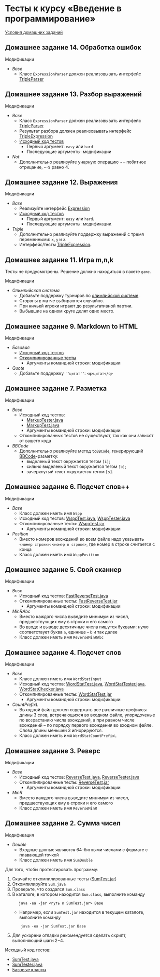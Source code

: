 # Тесты к курсу «Введение в программирование»

[Условия домашних заданий](https://www.kgeorgiy.info/courses/prog-intro/homeworks.html)

## Домашнее задание 14. Обработка ошибок

Модификации
 * *Base*
    * Класс `ExpressionParser` должен реализовывать интерфейс
        [TripleParser](java/expression/exceptions/TripleParser.java)


## Домашнее задание 13. Разбор выражений

Модификации
 * *Base*
    * Класс `ExpressionParser` должен реализовывать интерфейс
        [TripleParser](java/expression/parser/TripleParser.java)
    * Результат разбора должен реализовывать интерфейс
        [TripleExpression](java/expression/TripleExpression.java)
    * [Исходный код тестов](java/expression/parser/ParserTest.java)
        * Первый аргумент: `easy` или `hard`
        * Последующие аргументы: модификации
 * *Not*
    * Дополнительно реализуйте унарную операцию
      `~` – побитное отрицание, `~-5` равно 4.


## Домашнее задание 12. Выражения

Модификации
 * *Base*
    * Реализуйте интерфейс [Expression](java/expression/Expression.java)
    * [Исходный код тестов](java/expression/ExpressionTest.java)
        * Первый аргумент: `easy` или `hard`.
        * Последующие аргументы: модификации.
 * *Triple*
    * Дополнительно реализуйте поддержку выражений с тремя переменными: `x`, `y` и `z`.
    * Интерфейс/тесты [TripleExpression](java/expression/TripleExpression.java).


## Домашнее задание 11. Игра m,n,k

Тесты не предусмотрены. Решение должно находиться в пакете `game`.

Модификации
 * *Олимпийская система*
    * Добавьте поддержку турниров по 
      [олимпийской системе](https://ru.wikipedia.org/wiki/Олимпийская_система).
    * Стороны в матче выбираются случайно.
    * При ничьей игроки играют до результативной партии.
    * Выбывшие на одном круге делят одно место.


## Домашнее задание 9. Markdown to HTML

Модификации
 * *Базовая*
    * [Исходный код тестов](java/md2html/Md2HtmlTester.java)
    * [Откомпилированные тесты](artifacts/Md2HtmlTest.jar)
        * Аргументы командной строки: модификации
 * *Quote*
    * Добавьте поддержку `''цитат''`: `<q>цитат</q>`


## Домашнее задание 7. Разметка

Модификации
 * *Base*
    * Исходный код тестов:
        * [MarkupTester.java](java/markup/MarkupTester.java)
        * [MarkupTest.java](java/markup/MarkupTest.java)
        * Аргументы командной строки: модификации
    * Откомпилированных тестов не существуют,
      так как они зависят от вашего кода
 * *BBCode*
    * Дополнительно реализуйте метод `toBBCode`, генерирующий [BBCode](https://en.wikipedia.org/wiki/BBCode)-разметку:
      * выделеный текст окружается тегом `[i]`;
      * сильно выделеный текст окружается тегом `[b]`;
      * зачеркнутый текст окружается тегом `[s]`.


## Домашнее задание 6. Подсчет слов++

Модификации
 * *Base*
    * Класс должен иметь имя `Wspp`
    * Исходный код тестов:
        [WsppTest.java](java/wspp/WsppTest.java),
        [WsppTester.java](java/wspp/WsppTester.java)
    * Откомпилированные тесты: [WsppTest.jar](artifacts/WsppTest.jar)
        * Аргументы командной строки: модификации
 * *Position*
    * Вместо номеров вхождений во всем файле надо указывать
      `<номер строки>:<номер в строке>`,
      где номер в строке считается с конца
    * Класс должен иметь имя `WsppPosition`


## Домашнее задание 5. Свой сканнер

Модификации
 * *Base*
    * Исходный код тестов: [FastReverseTest.java](java/reverse/FastReverseTest.java)
    * Откомпилированные тесты: [FastReverseTest.jar](artifacts/FastReverseTest.jar)
        * Аргументы командной строки: модификации
 * *MinRAbc*
    * Вместо каждого числа выведите минимум из чисел, предшествующих
      ему в строки и его самого
    * Во вводе и выводе десятичные числа пишутся буквами:
      нулю соответствует буква `a`, единице – `b` и так далее
    * Класс должен иметь имя `ReverseMinRAbc`


## Домашнее задание 4. Подсчет слов

Модификации
 * *Base*
    * Класс должен иметь имя `WordStatInput`
    * Исходный код тестов:
        [WordStatTest.java](java/wordStat/WordStatTest.java),
        [WordStatTester.java](java/wordStat/WordStatTester.java),
        [WordStatChecker.java](java/wordStat/WordStatChecker.java)
    * Откомпилированные тесты: [WordStatTest.jar](artifacts/WordStatTest.jar)
        * Аргументы командной строки: модификации
 * *CountPrefixL*
    * Выходной файл должен содержать все различные префиксы длины 3
      слов, встречающихся во входном файле, упорядоченые
      по возрастанию числа вхождений, а при равном числе вхождений –
      по порядку первого вхождения во входном файле.
      Слова длины меньшей 3 игнорируются.
    * Класс должен иметь имя `WordStatCountPrefixL`




## Домашнее задание 3. Реверс

Модификации
 * *Base*
    * Исходный код тестов:
        [ReverseTest.java](java/reverse/ReverseTest.java),
        [ReverseTester.java](java/reverse/ReverseTester.java)
    * Откомпилированные тесты: [ReverseTest.jar](artifacts/ReverseTest.jar)
        * Аргументы командной строки: модификации
 * *MinR*
    * Вместо каждого числа выведите минимум из чисел, предшествующих
      ему в строки и его самого
    * Класс должен иметь имя `ReverseMinR`


## Домашнее задание 2. Сумма чисел

Модификация
 * *Double*
    * Входные данные являются 64-битными числами с формате с плавающей точкой
    * Класс должен иметь имя `SumDouble`


Для того, чтобы протестировать программу:

 1. Скачайте откомпилированные тесты ([SumTest.jar](artifacts/SumTest.jar))
 1. Откомпилируйте `Sum.java`
 1. Проверьте, что создался `Sum.class`
 1. В каталоге, в котором находится `Sum.class`, выполните команду
    ```
       java -ea -jar <путь к SumTest.jar> Base
    ```
    * Например, если `SumTest.jar` находится в текущем каталоге, выполните команду
    ```
        java -ea -jar SumTest.jar Base
    ```
 1. Для ускорени отладки рекомендуется сделать скрипт, выполняющий шаги 2−4.

Исходный код тестов:

* [SumTest.java](java/sum/SumTest.java)
* [SumTester.java](java/sum/SumTester.java)
* [Базовые классы](java/base/)
 